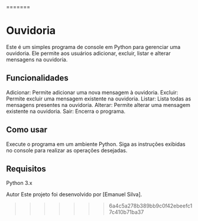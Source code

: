 
=======
# Ouvidoria

Este é um simples programa de console em Python para gerenciar uma ouvidoria. Ele permite aos usuários adicionar, excluir, listar e alterar mensagens na ouvidoria.

## Funcionalidades

Adicionar: Permite adicionar uma nova mensagem à ouvidoria.
Excluir: Permite excluir uma mensagem existente na ouvidoria.
Listar: Lista todas as mensagens presentes na ouvidoria.
Alterar: Permite alterar uma mensagem existente na ouvidoria.
Sair: Encerra o programa.

## Como usar

Execute o programa em um ambiente Python.
Siga as instruções exibidas no console para realizar as operações desejadas.

## Requisitos
Python 3.x

Autor
Este projeto foi desenvolvido por [Emanuel Silva].

>>>>>>> 6a4c5a278b389bb9c0f42ebeefc17c410b71ba37
